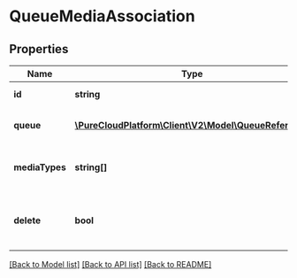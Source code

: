 # QueueMediaAssociation

## Properties
Name | Type | Description | Notes
------------ | ------------- | ------------- | -------------
**id** | **string** | The reference ID for this QueueMediaAssociation | [optional] 
**queue** | [**\PureCloudPlatform\Client\V2\Model\QueueReference**](QueueReference.md) | The queue to associate with the service goal group | [optional] 
**mediaTypes** | **string[]** | The media types of the given queue to associate with the service goal group | [optional] 
**delete** | **bool** | If marked true on a PATCH, this QueueMediaAssociation will be permanently deleted | [optional] 

[[Back to Model list]](../README.md#documentation-for-models) [[Back to API list]](../README.md#documentation-for-api-endpoints) [[Back to README]](../README.md)


